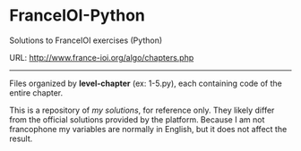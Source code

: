 # FranceIOI-Python
Solutions to FranceIOI exercises (Python)

URL: http://www.france-ioi.org/algo/chapters.php
___
Files organized by **level-chapter** (ex: 1-5.py), each containing code of the entire chapter.


This is a repository of *my solutions*, for reference only. They likely differ from the official solutions provided by the platform.
Because I am not francophone my variables are normally in English, but it does not affect the result.

